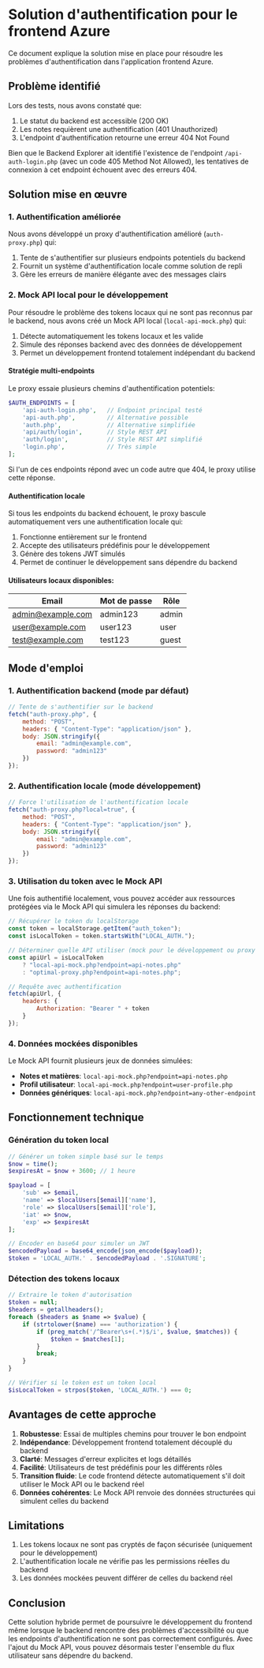 # Solution d'authentification pour le frontend Azure

Ce document explique la solution mise en place pour résoudre les problèmes d'authentification dans l'application frontend Azure.

## Problème identifié

Lors des tests, nous avons constaté que:

1. Le statut du backend est accessible (200 OK)
2. Les notes requièrent une authentification (401 Unauthorized)
3. L'endpoint d'authentification retourne une erreur 404 Not Found

Bien que le Backend Explorer ait identifié l'existence de l'endpoint `/api-auth-login.php` (avec un code 405 Method Not Allowed), les tentatives de connexion à cet endpoint échouent avec des erreurs 404.

## Solution mise en œuvre

### 1. Authentification améliorée

Nous avons développé un proxy d'authentification amélioré (`auth-proxy.php`) qui:

1. Tente de s'authentifier sur plusieurs endpoints potentiels du backend
2. Fournit un système d'authentification locale comme solution de repli
3. Gère les erreurs de manière élégante avec des messages clairs

### 2. Mock API local pour le développement

Pour résoudre le problème des tokens locaux qui ne sont pas reconnus par le backend, nous avons créé un Mock API local (`local-api-mock.php`) qui:

1. Détecte automatiquement les tokens locaux et les valide
2. Simule des réponses backend avec des données de développement
3. Permet un développement frontend totalement indépendant du backend

#### Stratégie multi-endpoints

Le proxy essaie plusieurs chemins d'authentification potentiels:

```php
$AUTH_ENDPOINTS = [
    'api-auth-login.php',   // Endpoint principal testé
    'api-auth.php',         // Alternative possible
    'auth.php',             // Alternative simplifiée
    'api/auth/login',       // Style REST API
    'auth/login',           // Style REST API simplifié
    'login.php',            // Très simple
];
```

Si l'un de ces endpoints répond avec un code autre que 404, le proxy utilise cette réponse.

#### Authentification locale

Si tous les endpoints du backend échouent, le proxy bascule automatiquement vers une authentification locale qui:

1. Fonctionne entièrement sur le frontend
2. Accepte des utilisateurs prédéfinis pour le développement
3. Génère des tokens JWT simulés
4. Permet de continuer le développement sans dépendre du backend

#### Utilisateurs locaux disponibles:

| Email             | Mot de passe | Rôle  |
| ----------------- | ------------ | ----- |
| admin@example.com | admin123     | admin |
| user@example.com  | user123      | user  |
| test@example.com  | test123      | guest |

## Mode d'emploi

### 1. Authentification backend (mode par défaut)

```javascript
// Tente de s'authentifier sur le backend
fetch("auth-proxy.php", {
	method: "POST",
	headers: { "Content-Type": "application/json" },
	body: JSON.stringify({
		email: "admin@example.com",
		password: "admin123"
	})
});
```

### 2. Authentification locale (mode développement)

```javascript
// Force l'utilisation de l'authentification locale
fetch("auth-proxy.php?local=true", {
	method: "POST",
	headers: { "Content-Type": "application/json" },
	body: JSON.stringify({
		email: "admin@example.com",
		password: "admin123"
	})
});
```

### 3. Utilisation du token avec le Mock API

Une fois authentifié localement, vous pouvez accéder aux ressources protégées via le Mock API qui simulera les réponses du backend:

```javascript
// Récupérer le token du localStorage
const token = localStorage.getItem("auth_token");
const isLocalToken = token.startsWith("LOCAL_AUTH.");

// Déterminer quelle API utiliser (mock pour le développement ou proxy pour la production)
const apiUrl = isLocalToken
	? "local-api-mock.php?endpoint=api-notes.php"
	: "optimal-proxy.php?endpoint=api-notes.php";

// Requête avec authentification
fetch(apiUrl, {
	headers: {
		Authorization: "Bearer " + token
	}
});
```

### 4. Données mockées disponibles

Le Mock API fournit plusieurs jeux de données simulées:

- **Notes et matières**: `local-api-mock.php?endpoint=api-notes.php`
- **Profil utilisateur**: `local-api-mock.php?endpoint=user-profile.php`
- **Données génériques**: `local-api-mock.php?endpoint=any-other-endpoint`

## Fonctionnement technique

### Génération du token local

```php
// Générer un token simple basé sur le temps
$now = time();
$expiresAt = $now + 3600; // 1 heure

$payload = [
    'sub' => $email,
    'name' => $localUsers[$email]['name'],
    'role' => $localUsers[$email]['role'],
    'iat' => $now,
    'exp' => $expiresAt
];

// Encoder en base64 pour simuler un JWT
$encodedPayload = base64_encode(json_encode($payload));
$token = 'LOCAL_AUTH.' . $encodedPayload . '.SIGNATURE';
```

### Détection des tokens locaux

```php
// Extraire le token d'autorisation
$token = null;
$headers = getallheaders();
foreach ($headers as $name => $value) {
    if (strtolower($name) === 'authorization') {
        if (preg_match('/^Bearer\s+(.*)$/i', $value, $matches)) {
            $token = $matches[1];
        }
        break;
    }
}

// Vérifier si le token est un token local
$isLocalToken = strpos($token, 'LOCAL_AUTH.') === 0;
```

## Avantages de cette approche

1. **Robustesse**: Essai de multiples chemins pour trouver le bon endpoint
2. **Indépendance**: Développement frontend totalement découplé du backend
3. **Clarté**: Messages d'erreur explicites et logs détaillés
4. **Facilité**: Utilisateurs de test prédéfinis pour les différents rôles
5. **Transition fluide**: Le code frontend détecte automatiquement s'il doit utiliser le Mock API ou le backend réel
6. **Données cohérentes**: Le Mock API renvoie des données structurées qui simulent celles du backend

## Limitations

1. Les tokens locaux ne sont pas cryptés de façon sécurisée (uniquement pour le développement)
2. L'authentification locale ne vérifie pas les permissions réelles du backend
3. Les données mockées peuvent différer de celles du backend réel

## Conclusion

Cette solution hybride permet de poursuivre le développement du frontend même lorsque le backend rencontre des problèmes d'accessibilité ou que les endpoints d'authentification ne sont pas correctement configurés. Avec l'ajout du Mock API, vous pouvez désormais tester l'ensemble du flux utilisateur sans dépendre du backend.
